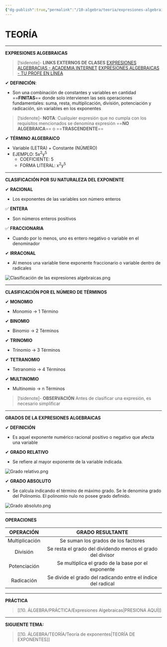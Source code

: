 ```yaml
---
{"dg-publish":true,"permalink":"/10-algebra/teoria/expresiones-algebraicas/","tags":["Álgebra","Teoría","Incompleto"]}
---
```


# TEORÍA
---
**EXPRESIONES ALGEBRAICAS** 

>[!sidenote]- **LINKS EXTERNOS DE CLASES** 
>[EXPRESIONES ALGEBRACIAS - ACADEMIA INTERNET](https://www.youtube.com/watch?v=xrqZlDUhsM4) 
>[EXPRESIONES ALGEBRAICAS - TU PROFE EN LÍNEA](https://youtube.com/playlist?list=PLcmF8NK27xVhbhKKxuspsDiAiUAL-J235&si=tZdiiA-VGXwoly8y)

✔ **DEFINICIÓN**:
- Son una combinación de constantes y variables en cantidad ==**FINITAS**== donde solo intervienen las seis operaciones fundamentales: suma, resta, multiplicación, división, potenciación y radicación, sin variables en los exponentes

>[!sidenote]- **NOTA**: 
Cualquier expresión que no cumpla con los requisitos mencionados se denomina expresión ==**NO ALGEBRAICA**== o ==**TRASCENDENTE**==

✔ **TÉRMINO ALGEBRAICO**
- Variable (LETRA) + Constante (NÚMERO)
- EJEMPLO: 5x<sup>2</sup>y<sup>5</sup> 
	- COEFICIENTE: 5
	- FORMA LITERAL: x<sup>2</sup>y<sup>5</sup> 

---
**CLASIFICACIÓN POR SU NATURALEZA DEL EXPONENTE**

✔ **RACIONAL**
- Los exponentes de las variables son número enteros

✅ **ENTERA**
- Son números enteros positivos

✅ **FRACCIONARIA**
- Cuando por lo menos, uno es entero negativo o variable en el denominador

✔ **IRRACONAL**
- Al menos una variable tiene exponente fraccionario o variable dentro de radicales

![Clasificación de las expresiones algebraicas.png](/img/user/1.%20ELEMENTOS%20GR%C3%81FICOS/Clasificaci%C3%B3n%20de%20las%20expresiones%20algebraicas.png)

---
**CLASIFICACIÓN POR EL NÚMERO DE TÉRMINOS**

✔ **MONOMIO**
- Monomio → 1 Término

✔ **BINOMIO**
- Binomio → 2 Términos

✔ **TRINOMIO**
- Trinomio → 3 Términos

✔ **TETRANOMIO**
- Tetranomio → 4 Términos  

✔ **MULTINOMIO**
- Multinomio → n Términos 

>[!sidenote]- **OBSERVACIÓN** 
Antes de clasificar una expresión, es necesario simplificar

---
**GRADOS DE LA EXPRESIONES ALGEBRAICAS**

✔ **DEFINICIÓN**
- Es aquel exponente numérico racional positivo o negativo que afecta una variable

✔ **GRADO RELATIVO** 
- Se refiere al mayor exponente de la variable indicada.

![Grado relativo.png](/img/user/1.%20ELEMENTOS%20GR%C3%81FICOS/Grado%20relativo.png)

✔ **GRADO ABSOLUTO** 
- Se calcula indicando el término de máximo grado. Se le denomina grado del Polinomio. El polinomio nulo no posee grado definido.

![Grado absoluto.png](/img/user/1.%20ELEMENTOS%20GR%C3%81FICOS/Grado%20absoluto.png)

---
**OPERACIONES**

|   OPERACIÓN    |                       GRADO RESULTANTE                       |
|:--------------:|:------------------------------------------------------------:|
| Multiplicación |             Se suman los grados de los factores              |
|    División    |  Se resta el grado del dividendo menos el grado del divisor  |
|  Potenciación  |      Se multiplica el grado de la base por el exponente      |
|   Radicación   | Se divide el grado del radicando entre el índice del radical |

---
**PRÁCTICA**
>[[10. ÁLGEBRA/PRÁCTICA/Expresiones Algebraicas\|PRESIONA AQUÍ]]

---
**SIGUIENTE TEMA:** 
>[[10. ÁLGEBRA/TEORÍA/Teoría de exponentes\|TEORÍA DE EXPONENTES]]





